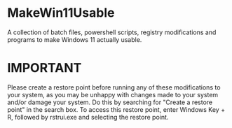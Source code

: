 # MakeWin11Usable
A collection of batch files, powershell scripts, registry modifications and programs to make Windows 11 actually usable.

# IMPORTANT
Please create a restore point before running any of these modifications to your system, as you may be unhappy with changes made to your system and/or damage your system. Do this by searching for "Create a restore point" in the search box. To access this restore point, enter Windows Key + R, followed by rstrui.exe and selecting the restore point. 
